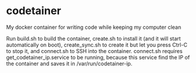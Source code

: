 # codetainer
My docker container for writing code while keeping my computer clean

Run build.sh to build the container, create.sh to install it (and it will start automatically on boot), create_sync.sh to create it but let you press Ctrl-C to stop it, and connect.sh to SSH into the container. connect.sh requires get_codetainer_ip.service to be running, because this service find the IP of the container and saves it in /var/run/codetainer-ip.
